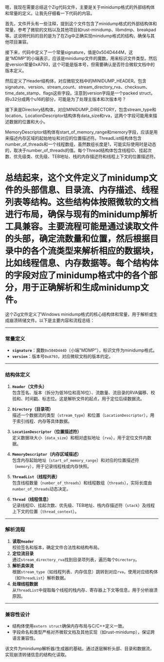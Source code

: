 嗯，我现在需要总结这个Zig代码文件，主要是关于minidump格式的外部结构体和常量的定义。让我先仔细看一下代码的内容。

首先，文件开头有一些注释，提到这个文件包含了minidump格式的外部结构体和常量，参考了微软的文档以及其他项目如rust-minidump、libmdmp、breakpad等。这说明代码的目的是为了在Zig中正确实现minidump格式的结构，确保与其他项目兼容。

接下来，代码中定义了一个常量signature，值是0x504D444M，这是“MDMP”的小端表示，应该是minidump文件的魔数，用来标识文件类型。然后是version常量0xA793，这个可能是版本号，但需要确认是否符合微软文档中的版本定义。

然后定义了Header结构体，对应微软文档中的MINIDUMP_HEADER。包含signature、version、stream_count、stream_directory_rva、checksum、time_date_stamp、flags这些字段。注意到version字段是一个packed struct，将u32分成两个u16的部分，可能是为了处理主版本和次版本号？

接下来是Directory结构体，对应MINIDUMP_DIRECTORY，包含stream_type和location。LocationDescriptor结构体有data_size和rva，这两个字段可能用来描述数据的位置和大小。

MemoryDescriptor结构体有start_of_memory_range和memory字段，应该是用来描述内存区域的起始地址和对应的位置描述符。ThreadList结构体包含number_of_threads和一个线程数组，虽然数组长度是1，可能实际使用时是动态的，取决于number_of_threads的值。每个Thread结构体包含线程ID、挂起次数、优先级类、优先级、TEB地址、栈的内存描述符和线程上下文的位置描述符。

总结起来，这个文件定义了minidump文件的头部信息、目录流、内存描述、线程列表等结构。这些结构体按照微软的文档进行布局，确保与现有的minidump解析工具兼容。主要流程可能是通过读取文件的头部，确定流数量和位置，然后根据目录中的各个流类型来解析相应的数据块，比如线程信息、内存数据等。每个结构体的字段对应了minidump格式中的各个部分，用于正确解析和生成minidump文件。
================================================
这个Zig文件定义了Windows minidump格式的核心结构体和常量，用于解析或生成崩溃转储文件。以下是主要内容和流程总结：

---

### **常量定义**
- **`signature`**：魔数`0x504D444D`（小端"MDMP"），标识文件为minidump格式。
- **`version`**：版本号`0xA793`，对应微软文档的版本约定。

---

### **结构体定义**
1. **`Header`（文件头）**  
   包含签名、版本（拆分为低16位和高16位）、流数量、流目录的RVA偏移、校验和、时间戳、标志位。这是解析文件的起点，用于定位后续数据流。

2. **`Directory`（目录项）**  
   描述一个数据流的类型（`stream_type`）和位置（`LocationDescriptor`），用于索引线程、内存等具体数据。

3. **`LocationDescriptor`（位置描述符）**  
   定义数据块大小（`data_size`）和相对虚拟地址（`rva`），用于定位文件内数据。

4. **`MemoryDescriptor`（内存区域描述）**  
   包含内存起始地址（`start_of_memory_range`）和对应的位置描述符（`memory`），用于记录线程栈或内存快照。

5. **`ThreadList`（线程列表）**  
   包含线程数量（`number_of_threads`）和线程数组（`threads`），实际长度由`number_of_threads`动态决定。

6. **`Thread`（线程信息）**  
   记录线程ID、挂起次数、优先级、TEB地址、栈内存描述符（`stack`）及线程上下文的位置（`thread_context`）。

---

### **解析流程**
1. **读取`Header`**  
   校验签名和版本，确定文件合法性和结构布局。
2. **定位流目录**  
   通过`stream_directory_rva`找到目录项列表，遍历每个`Directory`。
3. **解析具体流**  
   根据`stream_type`（如线程列表、内存信息）跳转到对应`rva`，使用对应结构体（如`ThreadList`）解析数据。
4. **处理线程数据**  
   从`ThreadList`中提取每个线程的栈内存、寄存器上下文等信息，用于分析崩溃原因。

---

### **兼容性设计**
- 结构体使用`extern struct`确保内存布局与C/C++定义一致。
- 字段命名和类型严格对齐微软文档及其他实现（如rust-minidump），保证跨语言兼容性。

该文件为minidump解析器/生成器的基础，通过逐层解析头部、目录和数据流，实现崩溃转储信息的结构化读取。